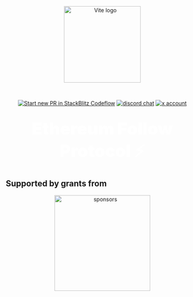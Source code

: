 <p align="center">
  <a href="https://vitejs.dev" target="_blank" rel="noopener noreferrer">
    <img width="200" src="https://docs.ethfollow.xyz/logo.png" alt="Vite logo">
  </a>
</p>
<br/>
<p align="center">
  <a href="https://pr.new/ethereumfollowprotocol/docs"><img src="https://developer.stackblitz.com/img/start_pr_dark_small.svg" alt="Start new PR in StackBlitz Codeflow"></a>
  <a href="https://discord.ethfollow.xyz"><img src="https://img.shields.io/badge/chat-discord-blue?style=flat&logo=discord" alt="discord chat"></a>
  <a href="https://x.com/ethfollowpr"><img src="https://img.shields.io/twitter/follow/ethfollowpr?label=%40ethfollowpr&style=social&link=https%3A%2F%2Fx.com%2Fethfollowpr
" alt="x account"></a>
</p>
<br/>

<div align="center" >
  <a style="font-size: 2.75rem; font-weight: 900; color: white; text-decoration: none;" href="https://docs.ethfollow.xyz">Ethereum Follow Protocol ⚡</a>
</div>

## Supported by grants from

<p align="center">
  <a target="_blank" href="https://ensdao.org">
    <img alt="sponsors" src="https://docs.ethfollow.xyz/ensdao.png" width="250">
  </a>
</p>

